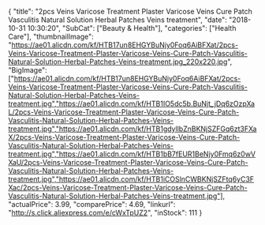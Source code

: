{
	"title": "2pcs Veins Varicose Treatment Plaster Varicose Veins Cure Patch Vasculitis Natural Solution Herbal Patches Veins treatment",
	"date": "2018-10-31 10:30:20",
	"SubCat": ["Beauty & Health"],
	"categories": ["Health Care"],
	"thumbnailImage": "https://ae01.alicdn.com/kf/HTB17un8EHGYBuNjy0Foq6AiBFXat/2pcs-Veins-Varicose-Treatment-Plaster-Varicose-Veins-Cure-Patch-Vasculitis-Natural-Solution-Herbal-Patches-Veins-treatment.jpg_220x220.jpg",
	"BigImage": ["https://ae01.alicdn.com/kf/HTB17un8EHGYBuNjy0Foq6AiBFXat/2pcs-Veins-Varicose-Treatment-Plaster-Varicose-Veins-Cure-Patch-Vasculitis-Natural-Solution-Herbal-Patches-Veins-treatment.jpg","https://ae01.alicdn.com/kf/HTB1IO5dc5b.BuNjt_jDq6zOzpXaL/2pcs-Veins-Varicose-Treatment-Plaster-Varicose-Veins-Cure-Patch-Vasculitis-Natural-Solution-Herbal-Patches-Veins-treatment.jpg","https://ae01.alicdn.com/kf/HTB1gdyllbZnBKNjSZFGq6zt3FXaX/2pcs-Veins-Varicose-Treatment-Plaster-Varicose-Veins-Cure-Patch-Vasculitis-Natural-Solution-Herbal-Patches-Veins-treatment.jpg","https://ae01.alicdn.com/kf/HTB1bB7fEUR1BeNjy0Fmq6z0wVXaU/2pcs-Veins-Varicose-Treatment-Plaster-Varicose-Veins-Cure-Patch-Vasculitis-Natural-Solution-Herbal-Patches-Veins-treatment.jpg","https://ae01.alicdn.com/kf/HTB1iCOSlnCWBKNjSZFtq6yC3FXac/2pcs-Veins-Varicose-Treatment-Plaster-Varicose-Veins-Cure-Patch-Vasculitis-Natural-Solution-Herbal-Patches-Veins-treatment.jpg"],
	"actualPrice": 3.99,
	"comparePrice": 4.69,
	"linkurl": "http://s.click.aliexpress.com/e/cWxTpUZ2",
	"inStock": 111
}
